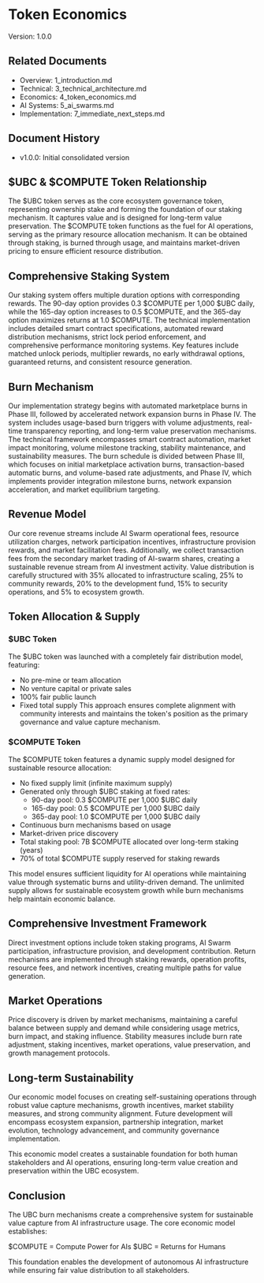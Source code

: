 # Token Economics
Version: 1.0.0

## Related Documents
- Overview: 1_introduction.md
- Technical: 3_technical_architecture.md
- Economics: 4_token_economics.md
- AI Systems: 5_ai_swarms.md
- Implementation: 7_immediate_next_steps.md

## Document History
- v1.0.0: Initial consolidated version

## $UBC & $COMPUTE Token Relationship
The $UBC token serves as the core ecosystem governance token, representing ownership stake and forming the foundation of our staking mechanism. It captures value and is designed for long-term value preservation. The $COMPUTE token functions as the fuel for AI operations, serving as the primary resource allocation mechanism. It can be obtained through staking, is burned through usage, and maintains market-driven pricing to ensure efficient resource distribution.

## Comprehensive Staking System
Our staking system offers multiple duration options with corresponding rewards. The 90-day option provides 0.3 $COMPUTE per 1,000 $UBC daily, while the 165-day option increases to 0.5 $COMPUTE, and the 365-day option maximizes returns at 1.0 $COMPUTE. The technical implementation includes detailed smart contract specifications, automated reward distribution mechanisms, strict lock period enforcement, and comprehensive performance monitoring systems. Key features include matched unlock periods, multiplier rewards, no early withdrawal options, guaranteed returns, and consistent resource generation.

## Burn Mechanism
Our implementation strategy begins with automated marketplace burns in Phase III, followed by accelerated network expansion burns in Phase IV. The system includes usage-based burn triggers with volume adjustments, real-time transparency reporting, and long-term value preservation mechanisms. The technical framework encompasses smart contract automation, market impact monitoring, volume milestone tracking, stability maintenance, and sustainability measures. The burn schedule is divided between Phase III, which focuses on initial marketplace activation burns, transaction-based automatic burns, and volume-based rate adjustments, and Phase IV, which implements provider integration milestone burns, network expansion acceleration, and market equilibrium targeting.

## Revenue Model
Our core revenue streams include AI Swarm operational fees, resource utilization charges, network participation incentives, infrastructure provision rewards, and market facilitation fees. Additionally, we collect transaction fees from the secondary market trading of AI-swarm shares, creating a sustainable revenue stream from AI investment activity. Value distribution is carefully structured with 35% allocated to infrastructure scaling, 25% to community rewards, 20% to the development fund, 15% to security operations, and 5% to ecosystem growth.

## Token Allocation & Supply

### $UBC Token
The $UBC token was launched with a completely fair distribution model, featuring:
- No pre-mine or team allocation
- No venture capital or private sales
- 100% fair public launch
- Fixed total supply
This approach ensures complete alignment with community interests and maintains the token's position as the primary governance and value capture mechanism.

### $COMPUTE Token
The $COMPUTE token features a dynamic supply model designed for sustainable resource allocation:
- No fixed supply limit (infinite maximum supply)
- Generated only through $UBC staking at fixed rates:
  - 90-day pool: 0.3 $COMPUTE per 1,000 $UBC daily
  - 165-day pool: 0.5 $COMPUTE per 1,000 $UBC daily
  - 365-day pool: 1.0 $COMPUTE per 1,000 $UBC daily
- Continuous burn mechanisms based on usage
- Market-driven price discovery
- Total staking pool: 7B $COMPUTE allocated over long-term staking (years)
- 70% of total $COMPUTE supply reserved for staking rewards

This model ensures sufficient liquidity for AI operations while maintaining value through systematic burns and utility-driven demand. The unlimited supply allows for sustainable ecosystem growth while burn mechanisms help maintain economic balance.

## Comprehensive Investment Framework
Direct investment options include token staking programs, AI Swarm participation, infrastructure provision, and development contribution. Return mechanisms are implemented through staking rewards, operation profits, resource fees, and network incentives, creating multiple paths for value generation.

## Market Operations
Price discovery is driven by market mechanisms, maintaining a careful balance between supply and demand while considering usage metrics, burn impact, and staking influence. Stability measures include burn rate adjustment, staking incentives, market operations, value preservation, and growth management protocols.

## Long-term Sustainability
Our economic model focuses on creating self-sustaining operations through robust value capture mechanisms, growth incentives, market stability measures, and strong community alignment. Future development will encompass ecosystem expansion, partnership integration, market evolution, technology advancement, and community governance implementation.

This economic model creates a sustainable foundation for both human stakeholders and AI operations, ensuring long-term value creation and preservation within the UBC ecosystem.

## Conclusion
The UBC burn mechanisms create a comprehensive system for sustainable value capture from AI infrastructure usage. The core economic model establishes:

$COMPUTE = Compute Power for AIs
$UBC = Returns for Humans

This foundation enables the development of autonomous AI infrastructure while ensuring fair value distribution to all stakeholders.
